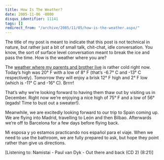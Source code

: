 ```yaml
---
title: How Is The Weather?
date: 2005-11-06 -0800
disqus_identifier: 11141
tags: []
redirect_from: "/archive/2005/11/05/how-is-the-weather.aspx/"
---
```


The title of my post is meant to indicate that this post is not
technical in nature, but rather just a bit of small talk, chit-chat,
idle conversation. You know, the sort of surface level conversation
meant to break the ice and pass the time. How is the weather where you
are?

The [weather where my parents and brother
live](http://weather.yahoo.com/forecast/USAK0012_f.html) is rather cold
right now. Today’s high was 20° F with a low of 8° F (that’s -6.7° C and
-13° C respectively). Tomorrow they will enjoy a brisk 12° F high and 2°
F low (which is -11° C and -16° C). Brrrr!

That’s why we’re looking forward to having them thaw out by visiting us
in December. Right now we’re enjoying a nice high of 75° F and a low of
56° (egads! Time to bust out a sweater!).

Meanwhile, we are excitedly looking forward to our trip to Spain coming
up. We are flying into Madrid, travelling to León and then Bilbao.
Afterwards we’re off to Barcelona for a few days before flying back.

Mi esposa y yo estamos practicando nos español para el viaje. When we
need to use the bathroom, we are fully prepared to ask, but hope they
point rather than give us directions.

[Listening to: Namistai - Paul van Dyk - Out there and back (CD 2)
(8:21)]

